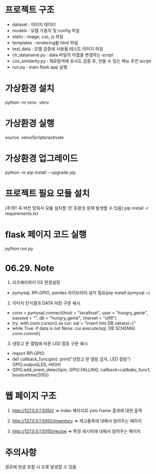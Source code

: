 # 프로젝트 구조
- dataset : 이미지 데이터
- models : 모델 가중치 및 config 파일
- static : image, css, js 파일
- templates : rendering될 html 파일
- test_data : 모델 검증에 사용될 테스트 이미지 파일
- ch_dataname.py : data 파일의 이름을 변경하는 script
- cos_similarity.py : 재료탐색에 유사도 검증 후, 만들 수 있는 매뉴 추천 script
- run.py : main flask app 실행

# 가상환경 설치
python -m venv .venv

# 가상환경 실행
source .venv/Scripts/activate

# 가상환경 업그레이드
python -m pip install --upgrade pip

# 프로젝트 필요 모듈 설치
(주의!! 꼭 버전 맞춰서 모듈 설치할 것! 호환성 문제 발생할 수 있음)
pip install -r requirements.txt

# flask 페이지 코드 실행
python run.py

# 06.29. Note
1) 라즈베리파이 OS 환경설정
- pymysql, RPi.GPIO, pandas 라이브러리 설치 필요(pip install pymysql ~)
2) 이미지 인식결과 DATA 저장 구문 예시
- conn = pymysql.connect(host = "localhost", user = "hungry_genie", passwd = "", db = "hungry_genie", charset = "utf8")
- try: with conn.cursor() as cur: sql = "insert into DB values(~)"
- while True: if data is not None: cur.execute(sql, DB SCHEMA) conn.commit(
3) 냉장고 문 열림에 따른 LED 점등 구문 예시
- import RPi.GPIO
- def callback_func(pin): print("냉장고 문 열림 감지, LED 점등") GPIO.output(LED, HIGH)
- GPIO.add_event_detect(pin, GPIO.FALLING, callback=callbakc_func1, bouncetime(200))

# 웹 페이지 구조
1) http://127.0.0.1:5050/ 
=> index 페이지로 yolo frame 결과에 대한 출력

2) http://127.0.0.1:5050/inventory
=> 재고품목에 대해서 알려주는 페이지

3) http://127.0.0.1:5050/recipe
=> 특정 레시피에 대해서 알려주는 페이지

# 주의사항
경로에 한글 포함 시 오류 발생할 수 있음
